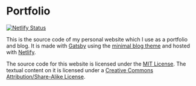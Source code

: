 # Portfolio

[![Netlify Status](https://api.netlify.com/api/v1/badges/66110d52-0eeb-450d-a7a0-61bc7d333fa9/deploy-status)](https://app.netlify.com/sites/jolly-yalow-7808b8/deploys)

This is the source code of my personal website which I use as a portfolio and blog. It is made with [Gatsby]() using the [minimal blog theme](https://github.com/LekoArts/gatsby-starter-minimal-blog) and hosted with [Netlify]().

The source code for this website is licensed under the [MIT License](https://opensource.org/licenses/MIT). The textual content on it is licensed under a [Creative Commons Attribution/Share-Alike License](http://creativecommons.org/licenses/by-sa/3.0/).